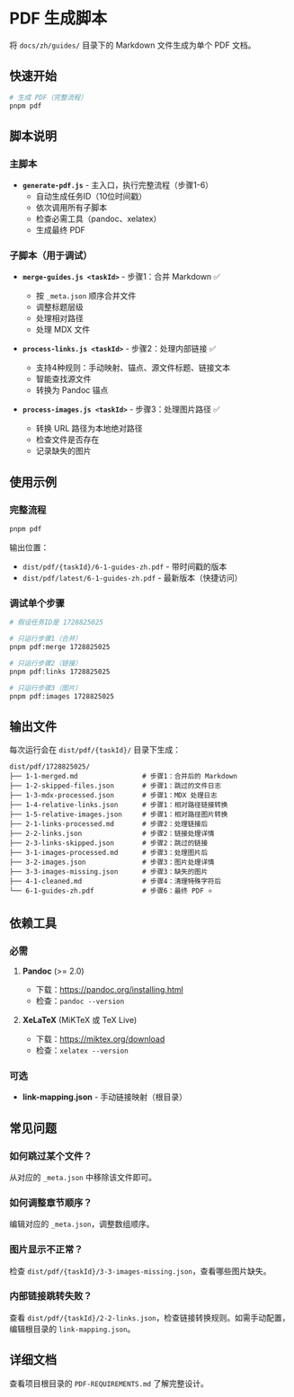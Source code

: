 # PDF 生成脚本

将 `docs/zh/guides/` 目录下的 Markdown 文件生成为单个 PDF 文档。

## 快速开始

```bash
# 生成 PDF（完整流程）
pnpm pdf
```

## 脚本说明

### 主脚本

- **`generate-pdf.js`** - 主入口，执行完整流程（步骤1-6）
  - 自动生成任务ID（10位时间戳）
  - 依次调用所有子脚本
  - 检查必需工具（pandoc、xelatex）
  - 生成最终 PDF

### 子脚本（用于调试）

- **`merge-guides.js <taskId>`** - 步骤1：合并 Markdown ✅
  - 按 `_meta.json` 顺序合并文件
  - 调整标题层级
  - 处理相对路径
  - 处理 MDX 文件
  
- **`process-links.js <taskId>`** - 步骤2：处理内部链接 ✅
  - 支持4种规则：手动映射、锚点、源文件标题、链接文本
  - 智能查找源文件
  - 转换为 Pandoc 锚点
  
- **`process-images.js <taskId>`** - 步骤3：处理图片路径 ✅
  - 转换 URL 路径为本地绝对路径
  - 检查文件是否存在
  - 记录缺失的图片

## 使用示例

### 完整流程

```bash
pnpm pdf
```

输出位置：
- `dist/pdf/{taskId}/6-1-guides-zh.pdf` - 带时间戳的版本
- `dist/pdf/latest/6-1-guides-zh.pdf` - 最新版本（快捷访问）

### 调试单个步骤

```bash
# 假设任务ID是 1728825025

# 只运行步骤1（合并）
pnpm pdf:merge 1728825025

# 只运行步骤2（链接）
pnpm pdf:links 1728825025

# 只运行步骤3（图片）
pnpm pdf:images 1728825025
```

## 输出文件

每次运行会在 `dist/pdf/{taskId}/` 目录下生成：

```
dist/pdf/1728825025/
├── 1-1-merged.md                # 步骤1：合并后的 Markdown
├── 1-2-skipped-files.json       # 步骤1：跳过的文件日志
├── 1-3-mdx-processed.json       # 步骤1：MDX 处理日志
├── 1-4-relative-links.json      # 步骤1：相对路径链接转换
├── 1-5-relative-images.json     # 步骤1：相对路径图片转换
├── 2-1-links-processed.md       # 步骤2：处理链接后
├── 2-2-links.json               # 步骤2：链接处理详情
├── 2-3-links-skipped.json       # 步骤2：跳过的链接
├── 3-1-images-processed.md      # 步骤3：处理图片后
├── 3-2-images.json              # 步骤3：图片处理详情
├── 3-3-images-missing.json      # 步骤3：缺失的图片
├── 4-1-cleaned.md               # 步骤4：清理特殊字符后
└── 6-1-guides-zh.pdf            # 步骤6：最终 PDF ⭐
```

## 依赖工具

### 必需

1. **Pandoc** (>= 2.0)
   - 下载：https://pandoc.org/installing.html
   - 检查：`pandoc --version`

2. **XeLaTeX** (MiKTeX 或 TeX Live)
   - 下载：https://miktex.org/download
   - 检查：`xelatex --version`

### 可选

- **link-mapping.json** - 手动链接映射（根目录）

## 常见问题

### 如何跳过某个文件？

从对应的 `_meta.json` 中移除该文件即可。

### 如何调整章节顺序？

编辑对应的 `_meta.json`，调整数组顺序。

### 图片显示不正常？

检查 `dist/pdf/{taskId}/3-3-images-missing.json`，查看哪些图片缺失。

### 内部链接跳转失败？

查看 `dist/pdf/{taskId}/2-2-links.json`，检查链接转换规则。如需手动配置，编辑根目录的 `link-mapping.json`。

## 详细文档

查看项目根目录的 `PDF-REQUIREMENTS.md` 了解完整设计。

